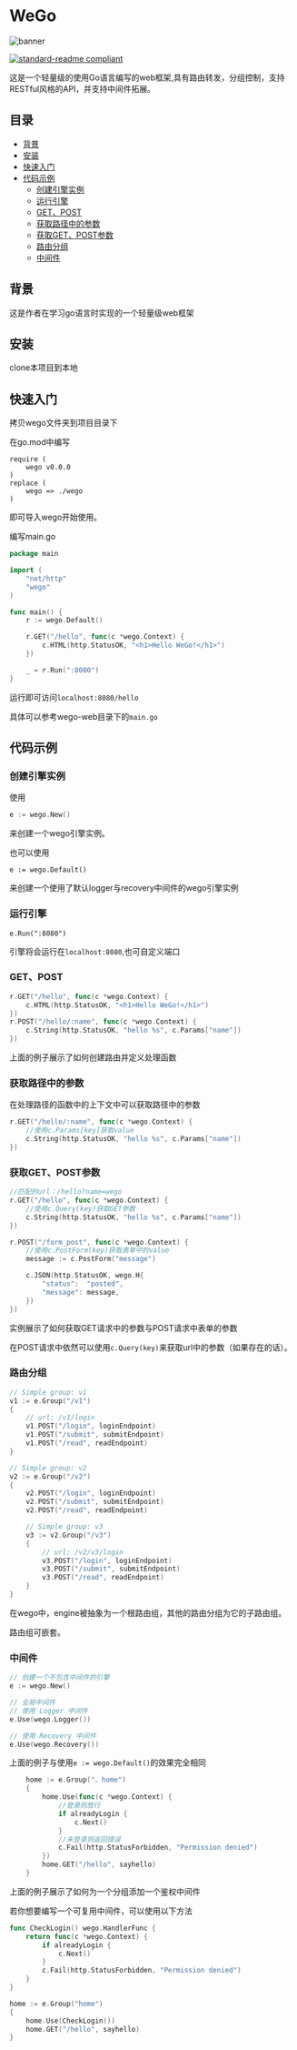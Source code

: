 # WeGo

![banner](./banner.png)

[![standard-readme compliant](https://img.shields.io/badge/readme%20style-standard-brightgreen.svg?style=flat-square)](https://github.com/RichardLitt/standard-readme)

这是一个轻量级的使用Go语言编写的web框架,具有路由转发，分组控制，支持RESTful风格的API，并支持中间件拓展。

## 目录

- [背景](#背景)
- [安装](#安装)
- [快速入门](#快速入门)
- [代码示例](#代码示例)
  - [创建引擎实例](#创建引擎实例)
  - [运行引擎](#运行引擎)
  - [GET、POST](#GET、POST)
  - [获取路径中的参数](#获取路径中的参数)
  - [获取GET、POST参数](#获取GET、POST参数)
  - [路由分组](#路由分组)
  - [中间件](#中间件)

## 背景

这是作者在学习go语言时实现的一个轻量级web框架

## 安装

clone本项目到本地

## 快速入门

拷贝wego文件夹到项目目录下

在go.mod中编写
```
require (
	wego v0.0.0
)
replace (
	wego => ./wego
)
```
即可导入wego开始使用。

编写main.go

```go
package main

import (
	"net/http"
	"wego"
)

func main() {
	r := wego.Default()

	r.GET("/hello", func(c *wego.Context) {
		c.HTML(http.StatusOK, "<h1>Hello WeGo!</h1>")
	})

	_ = r.Run(":8080")
}
```

运行即可访问`localhost:8080/hello`

具体可以参考wego-web目录下的`main.go`

## 代码示例

### 创建引擎实例

使用

```go
e := wego.New()
```

来创建一个wego引擎实例。

也可以使用

```
e := wego.Default()
```

来创建一个使用了默认logger与recovery中间件的wego引擎实例

### 运行引擎

```
e.Run(":8080")
```

引擎将会运行在`localhost:8080`,也可自定义端口

### GET、POST

```go
r.GET("/hello", func(c *wego.Context) {
    c.HTML(http.StatusOK, "<h1>Hello WeGo!</h1>")
})
r.POST("/hello/:name", func(c *wego.Context) {
    c.String(http.StatusOK, "hello %s", c.Params["name"])
})
```

上面的例子展示了如何创建路由并定义处理函数

### 获取路径中的参数

在处理路径的函数中的上下文中可以获取路径中的参数

```go
r.GET("/hello/:name", func(c *wego.Context) {
    //使用c.Params[key]获取value
    c.String(http.StatusOK, "hello %s", c.Params["name"])
})
```

### 获取GET、POST参数

```go
//匹配的url：/hello?name=wego
r.GET("/hello", func(c *wego.Context) {
    //使用c.Query(key)获取GET参数
    c.String(http.StatusOK, "hello %s", c.Params["name"])
})

r.POST("/form_post", func(c *wego.Context) {
    //使用c.PostForm(key)获取表单中的value
    message := c.PostForm("message")

    c.JSON(http.StatusOK, wego.H{
        "status":  "posted",
        "message": message,
    })
})
```

实例展示了如何获取GET请求中的参数与POST请求中表单的参数

在POST请求中依然可以使用`c.Query(key)`来获取url中的参数（如果存在的话）。

### 路由分组

```go
// Simple group: v1
v1 := e.Group("/v1")
{
    // url: /v1/login
    v1.POST("/login", loginEndpoint)
    v1.POST("/submit", submitEndpoint)
    v1.POST("/read", readEndpoint)
}

// Simple group: v2
v2 := e.Group("/v2")
{
    v2.POST("/login", loginEndpoint)
    v2.POST("/submit", submitEndpoint)
    v2.POST("/read", readEndpoint)

    // Simple group: v3
    v3 := v2.Group("/v3")
    {
        // url: /v2/v3/login
        v3.POST("/login", loginEndpoint)
        v3.POST("/submit", submitEndpoint)
        v3.POST("/read", readEndpoint)
    }
}
```

在wego中，engine被抽象为一个根路由组，其他的路由分组为它的子路由组。

路由组可嵌套。

### 中间件

```go
// 创建一个不包含中间件的引擎
e := wego.New()

// 全局中间件
// 使用 Logger 中间件
e.Use(wego.Logger())

// 使用 Recovery 中间件
e.Use(wego.Recovery())
```

上面的例子与使用`e := wego.Default()`的效果完全相同



```go
	home := e.Group("、home")
	{
		home.Use(func(c *wego.Context) {
            //登录则放行
			if alreadyLogin {
				c.Next()
			}
            //未登录则返回错误
			c.Fail(http.StatusForbidden, "Permission denied")
		})
		home.GET("/hello", sayhello)
	}
```

上面的例子展示了如何为一个分组添加一个鉴权中间件

若你想要编写一个可复用中间件，可以使用以下方法

```go
func CheckLogin() wego.HandlerFunc {
	return func(c *wego.Context) {
		if alreadyLogin {
			c.Next()
		}
		c.Fail(http.StatusForbidden, "Permission denied")
	}
}

home := e.Group("home")
{
    home.Use(CheckLogin())
    home.GET("/hello", sayhello)
}
```

